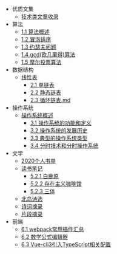 - 优质文集
    - [技术类文章收录](./docs/static/文章集合.md)
- 算法
    - [1.1 算法概述](./docs/algorithm/算法概述.md)
    - [1.2 冒泡排序](./docs/algorithm/冒泡排序.md)
    - [1.3 约瑟夫问题](./docs/algorithm/约瑟夫问题.md)
    - [1.4 gcd(欧几里得)算法](./docs/algorithm/欧几里得算法.md)
    - [1.5 摩尔投票算法](./docs/algorithm/摩尔投票算法.md)
- 数据结构
    - [线性表](./docs/DataStructure/线性表.md)
        - [2.1 单链表](./docs/DataStructure/单链表.md)
        - [2.2 静态链表](./docs/DataStructure/静态链表.md)
        - [2.3 循环链表.md](./docs/DataStructure/循环链表.md)
- 操作系统
    - [操作系统概述](./docs/OS/操作系统概述.md)
        - [3.1 操作系统的功能和定义](./docs/OS/操作系统的功能和定义.md)
        - [3.2 操作系统的发展历史](./docs/OS/操作系统的发展历史.md)
        - [3.3 典型的操作系统类型](./docs/OS/典型的操作系统类型.md)
        - [3.4 分时技术和分时操作系统](./docs/OS/分时技术和分时操作系统.md)
- 文学
    - [2020个人书单](./docs/readingNotes/2020书单.md)
    - [读书笔记](./docs/readingNotes/读书笔记.md)
        - [5.2.1 白鹿原](./docs/readingNotes/白鹿原.md)
        - [5.2.2 存在主义咖啡馆](./docs/readingNotes/存在主义咖啡馆.md)
        - [5.2.3 三体](./docs/readingNotes/三体.md)
    - [北岛诗选](./docs/readingNotes/北岛诗选.md)
    - [诗词摘录](./docs/readingNotes/诗词摘录.md)
    - [片段摘录](./docs/readingNotes/片段摘录.md)
- 前端
    - [6.1 webpack常用插件汇总](./docs/web/webpack常用插件汇总.md)
    - [6.2 数学公式编辑器](./docs/web/数学公式编辑器.md)
    - [6.3 Vue-cli3引入TypeScript相关配置](./docs/web/Vue-cli3引入TypeScript.md)
